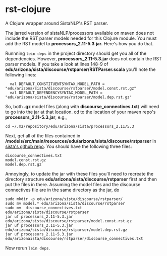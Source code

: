 # rst-clojure

A Clojure wrapper around SistaNLP's RST parser.


The jarred version of sistaNLP/processors available on maven does not include the RST parser models needed 
for this Clojure module.  You must add the RST model to **processors_2.11-5.3.jar.** Here's how you do that.

Runnning `lein deps` in the project directory should get you all of the dependencies. However, **processors_2.11-5.3.jar**
does not contain the RST parser models. If you take a look at lines 148-9 of **edu/arizona/sista/discourse/rstparser/RSTParser.scala**
you'll note the following lines:

```
  val DEFAULT_CONSTITUENTSYNTAX_MODEL_PATH = "edu/arizona/sista/discourse/rstparser/model.const.rst.gz"
  val DEFAULT_DEPENDENCYSYNTAX_MODEL_PATH = "edu/arizona/sista/discourse/rstparser/model.dep.rst.gz"
```

So, both **.gz** model files (along with **discourse_connectives.txt**) will need to go into the jar at that location.
cd to the location of your maven repo's **processors_2.11-5.3.jar**, e.g.,

```
cd ~/.m2/repository/edu/arizona/sista/processors_2.11/5.3
```

Next, get all of the files contained in **/models/src/main/resources/edu/arizona/sista/discourse/rstparser** in 
[sista's github repo](https://github.com/sistanlp/processors). You should have the following three files:

```
discourse_connectives.txt	
model.const.rst.gz	
model.dep.rst.gz

```
Annoyingly, to update the jar with these files you'll need to recreate the directory structure **edu/arizona/sista/discourse/rstparser** first
and then put the files in there. Assuming the model files and the discourse connectives file are in the same 
directory as the jar, do

```
sudo mkdir -p edu/arizona/sista/discourse/rstparser/
sudo mv model.* edu/arizona/sista/discourse/rstparser
sudo mv  discourse_connectives.txt  edu/arizona/sista/discourse/rstparser
jar uf processors_2.11-5.3.jar edu/arizona/sista/discourse/rstparser/model.const.rst.gz
jar uf processors_2.11-5.3.jar edu/arizona/sista/discourse/rstparser/model.dep.rst.gz
jar uf processors_2.11-5.3.jar edu/arizonaista/discourse/rstparser/discourse_connectives.txt

```

Now rerun `lein deps`.


